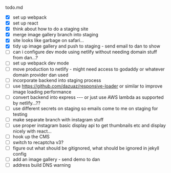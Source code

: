 todo.md

- [x] set up webpack
- [x] set up react
- [x] think about how to do a staging site
- [x] merge image gallery branch into staging
- [x] site looks like garbage on safari...
- [x] tidy up image gallery and push to staging - send email to dan to show
- [ ] can i configure dev mode using netlify without needing domain stuff from dan...?
- [ ] set up webpack dev mode
- [ ] move production to netlify - might need access to godaddy or whatever domain provider dan used
- [ ] incorporate backend into staging process
- [ ] use https://github.com/dazuaz/responsive-loader or similar to improve image loading performance
- [ ] convert backend into express --- or just use AWS lambda as supported by netlify...??
- [ ] use different secrets on staging so emails come to me on staging for testing
- [ ] make separate branch with instagram stuff
- [ ] use proper instagram basic display api to get thumbnails etc and display nicely with react...
- [ ] hook up the CMS
- [ ] switch to recaptcha v3?
- [ ] figure out what should be gitignored, what should be ignored in jekyll config
- [ ] add an image gallery - send demo to dan
- [ ] address build DNS warning
